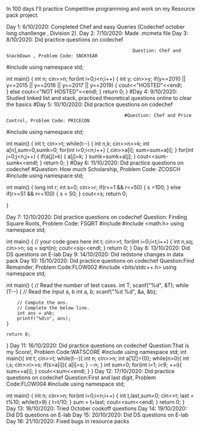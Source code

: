 In 100 days I'll practice Competitive programming and work on my Resource pack project.


Day 1: 6/10/2020: Completed Chef and easy Queries (Codechef october long chanllenge , Division 2).
Day 2: 7/10/2020: Made .mcmeta file
Day 3: 8/10/2020: Did practice questions on codechef

                                                   Question: Chef and SnackDown , Problem Code: SNCKYEAR
#include <iostream>
using namespace std;

int main() {
	int n;
	cin>>n;
	for(int i=0;i<n;i++)
	{
	    int y;
	    cin>>y;
	    if(y==2010 || y==2015 || y==2016 || y==2017 || y==2019)
	    {
	     cout<<"HOSTED"<<endl;   
	    }
	    else
	    cout<<"NOT HOSTED"<<endl;
	}
	return 0;
}
#Day 4: 9/10/2020: Studied linked list and stack, practiced theoretical questions online to clear the basics
#Day 5: 10/10/2020: Did practice questions on codechef

                                                #Question: Chef and Price Control, Problem Code: PRICECON
#include <iostream>
using namespace std;

int main() {
    int t;
    cin>>t;
    while(t--)
    {
        int n,k;
        cin>>n>>k;
        int a[n],sum=0,sumk=0;
        for(int i=0;i<n;i++)
        {
            cin>>a[i];
            sum=sum+a[i];
        }
        for(int j=0;j<n;j++)
        {
            if(a[j]>k)
            {
                a[j]=k;
            }
            sumk=sumk+a[j];
        }
        cout<<sum-sumk<<endl;
    }
	return 0;
}
#Day 6: 11/10/2020: Did practice questions on codechef
  							#Question: How much Scholarship, Problem Code: ZCOSCH
#include <iostream>
using namespace std;

int main() {
	long int r;
	int s=0;
	cin>>r;
	if(r>=1 && r<=50)
	{
	    s =100;
	}
	else if(r>=51 && r<=100)
	{
	    s = 50;
	}
	cout<<s;
	return 0;
	
}


Day 7: 12/10/2020: Did practice questions on codechef
  							Question: Finding Square Roots, Problem Code: FSQRT
#include <iostream>
#include <math.h>
using namespace std;

int main() {
	// your code goes here
	int t;
	cin>>t;
	for(int i=0;i<t;i++)
	{
	    int n,sq;
	    cin>>n;
	    sq = sqrt(n);
	    cout<<sq<<endl;
	}
	return 0;
}
Day 8: 13/10/2020: Did DS questions on E-lab
Day 9: 14/10/2020: Did redstone changes in data pack
Day 10: 15/10/2020: Did practice questions on codechef
  							Question:Find Remainder, Problem Code:FLOW002
#include <bits/stdc++.h> 
using namespace std;

int main() {
	// Read the number of test cases.
	int T;
	scanf("%d", &T);
	while (T--) {
		// Read the input a, b
		int a, b;
		scanf("%d %d", &a, &b);

		// Compute the ans.
		// Complete the below line.
		int ans = a%b;
		printf("%d\n", ans);
	}

	return 0;
}
Day 11: 16/10/2020: Did practice questions on codechef
  							Question:That is my Score!, Problem Code:WATSCORE
#include <iostream>
using namespace std;
int main(){
int t;
cin>>t;
	while(t--){
		int n;
		cin>>n;
		int a[12]={0};
		while(n>0){
			int i,s;
			cin>>i>>s;
			if(s>a[i]){
				a[i]=s;
			}
			--n;
		}
		int sum=0;
		for(int i=1; i<9; ++i){
			sum+=a[i];
		}
		cout<<sum<<endl;
	}
}
Day 12: 17/10/2020: Did practice questions on codechef
  							Question:First and last digit, Problem Code:FLOW004
#include <iostream>
using namespace std;

int main() {
	int n;
	cin>>n;
	for(int i=0;i<n;i++)
	{
	    int t,last,sum=0;
	    cin>>t;
	    last = t%10;
	    while(t>9)
	    {
	        t=t/10;
	    }
	    sum = t+last;
	    cout<<sum<<endl;
	}
	return 0;
}
Day 13: 18/10/2020: Tried October cookoff questions
Day 14: 19/10/2020: Did DS questions on E-lab
Day 15: 20/10/2020: Did DS questions on E-lab
Day 16: 21/10/2020: Fixed bugs in resource packs
